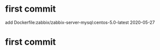 # first commit
add Dockerfile:zabbix/zabbix-server-mysql:centos-5.0-latest 2020-05-27
# first commit
